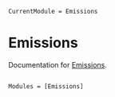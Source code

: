 ```@meta
CurrentModule = Emissions
```

# Emissions

Documentation for [Emissions](https://github.com/ctessum/Emissions.jl).

```@index
```

```@autodocs
Modules = [Emissions]
```
